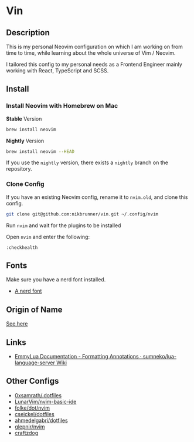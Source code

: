 # Vin

## Description

This is my personal Neovim configuration on which I am working on from time to time, while learning about the whole universe of Vim / Neovim.

I tailored this config to my personal needs as a Frontend Engineer mainly working with React, TypeScript and SCSS.

## Install

### Install Neovim with Homebrew on Mac

**Stable** Version

```bash
brew install neovim
```

**Nightly** Version

```bash
brew install neovim --HEAD
```

If you use the `nightly` version, there exists a `nightly` branch on the repository.

### Clone Config

If you have an existing Neovim config, rename it to `nvim.old`, and clone this config.

```bash
git clone git@github.com:nikbrunner/vin.git ~/.config/nvim
```

Run `nvim` and wait for the plugins to be installed

Open `nvim` and enter the following:

```vim
:checkhealth
```

## Fonts

Make sure you have a nerd font installed.

- [A nerd font](https://github.com/ryanoasis/nerd-fonts)

## Origin of Name

[See here](https://brandon-sanderson.fandom.com/wiki/vin)

## Links

- [EmmyLua Documentation - Formatting Annotations · sumneko/lua-language-server Wiki](https://github.com/sumneko/lua-language-server/wiki/Formatting-Annotations)

## Other Configs

- [0xsamrath/.dotfiles](https://github.com/0xsamrath/.dotfiles)
- [LunarVim/nvim-basic-ide](https://github.com/LunarVim/nvim-basic-ide)
- [folke/dot/nvim](https://github.com/folke/dot/tree/master/config/nvim/lua)
- [cseickel/dotfiles](https://github.com/cseickel/dotfiles/blob/main/config/nvim/lua/status.lua)
- [ahmedelgabri/dotfiles](https://github.com/ahmedelgabri/dotfiles/blob/c2e2e3718e769020f1468048e33e60ad8a97edfc/config/.vim/lua/_/lsp.lua#L329-L378)
- [glepnir/nvim](https://github.com/glepnir/nvim)
- [craftzdog](https://github.com/craftzdog/dotfiles-public/tree/master/.config/nvim)
